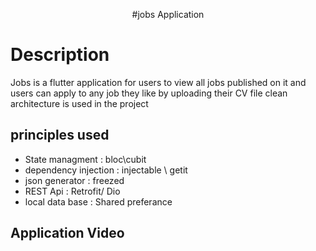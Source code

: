 <p align="center">
   #jobs Application 
</p>


# Description
Jobs is a flutter application for users to view all jobs published on it and users can apply to any job they like by uploading their CV file 
clean architecture is used in the project  

## principles used 
- State managment : bloc\cubit
- dependency injection : injectable \ getit 
- json generator : freezed 
- REST Api : Retrofit/ Dio 
- local data base : Shared preferance 
## Application Video


